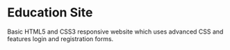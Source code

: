 # Education Site
Basic HTML5 and CSS3 responsive website which uses advanced CSS and features login and registration forms.

## 

